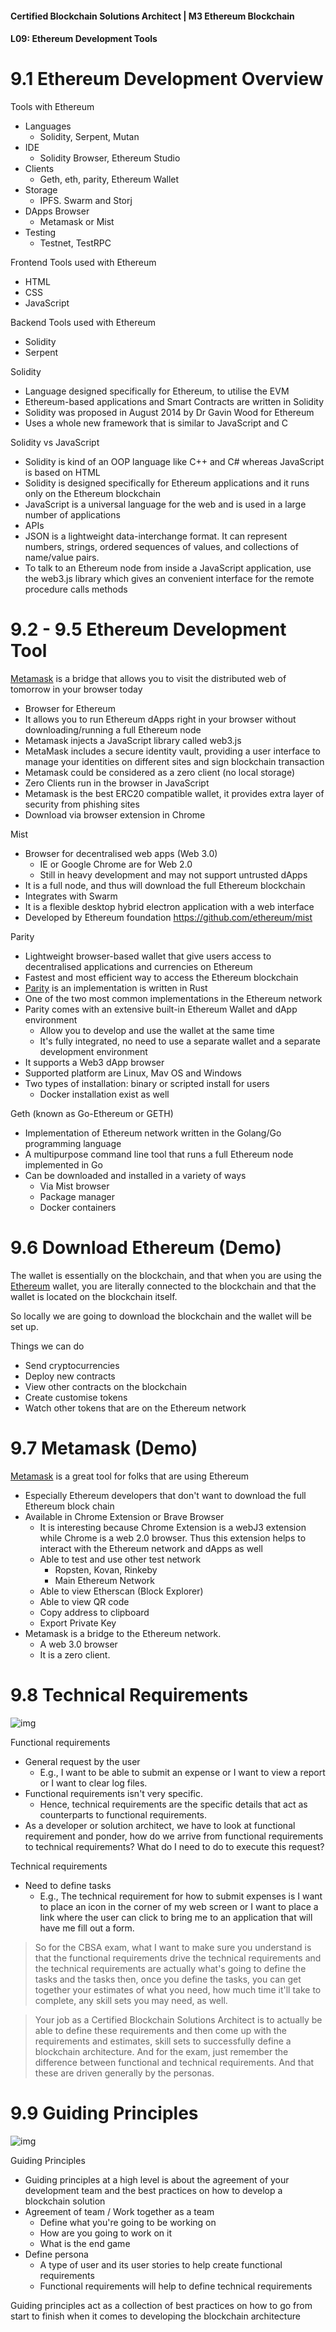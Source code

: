 #### Certified Blockchain Solutions Architect | M3 Ethereum Blockchain
#### L09: Ethereum Development Tools

# 9.1  Ethereum Development Overview 

Tools with Ethereum 
- Languages 
  - Solidity, Serpent, Mutan 
- IDE 
  - Solidity Browser, Ethereum Studio 
- Clients 
  - Geth, eth, parity, Ethereum Wallet 
- Storage 
  - IPFS. Swarm and Storj 
- DApps Browser 
  - Metamask or Mist 
- Testing 
  - Testnet, TestRPC 
 
Frontend Tools used with Ethereum 
- HTML 
- CSS 
- JavaScript 
 
Backend Tools used with Ethereum 
- Solidity  
- Serpent 
 
Solidity 
- Language designed specifically for Ethereum, to utilise the EVM 
- Ethereum-based applications and Smart Contracts are written in Solidity 
- Solidity was proposed in August 2014 by Dr Gavin Wood for Ethereum 
- Uses a whole new framework that is similar to JavaScript and C 
 
Solidity vs JavaScript 
- Solidity is kind of an OOP language like C++ and C# whereas JavaScript is based on HTML 
- Solidity is designed specifically for Ethereum applications and it runs only on the Ethereum blockchain 
- JavaScript is a universal language for the web and is used in a large number of applications 
- APIs 
- JSON is a lightweight data-interchange format. It can represent numbers, strings, ordered sequences of values, and collections of name/value pairs. 
- To talk to an Ethereum node from inside a JavaScript application, use the web3.js library which gives an convenient interface for the remote procedure calls methods 

# 9.2 - 9.5  Ethereum Development Tool

[Metamask](https://metamask.io) is a bridge that allows you to visit the distributed web of tomorrow in your browser today 
- Browser for Ethereum 
- It allows you to run Ethereum dApps right in your browser without downloading/running a full Ethereum node 
- Metamask injects a JavaScript library called web3.js 
- MetaMask includes a secure identity vault, providing a user interface to manage your identities on different sites and sign blockchain transaction 
- Metamask could be considered as a zero client (no local storage) 
- Zero Clients run in the browser in JavaScript 
- Metamask is the best ERC20 compatible wallet, it provides extra layer of security from phishing sites 
- Download via browser extension in Chrome 
 
Mist 
- Browser for decentralised web apps (Web 3.0) 
  - IE or Google Chrome are for Web 2.0 
  - Still in heavy development and may not support untrusted dApps 
- It is a full node, and thus will download the full Ethereum blockchain 
- Integrates with Swarm 
- It is a flexible desktop hybrid electron application with a web interface 
- Developed by Ethereum foundation https://github.com/ethereum/mist 
 
Parity 
- Lightweight browser-based wallet that give users access to decentralised applications and currencies on Ethereum 
- Fastest and most efficient way to access the Ethereum blockchain 
- [Parity](https://www.parity.io) is an implementation is written in Rust 
- One of the two most common implementations in the Ethereum network 
- Parity comes with an extensive built-in Ethereum Wallet and dApp environment 
  - Allow you to develop and use the wallet at the same time 
  - It's fully integrated, no need to use a separate wallet and a separate development environment 
- It supports a Web3 dApp browser 
- Supported platform are Linux, Mav OS and Windows 
- Two types of installation: binary or scripted install for users 
  - Docker installation exist as well 
 
Geth (known as Go-Ethereum or GETH) 
- Implementation of Ethereum network written in the Golang/Go programming language 
- A multipurpose command line tool that runs a full Ethereum node implemented in Go 
- Can be downloaded and installed in a variety of ways 
  - Via Mist browser 
  - Package manager 
  - Docker containers 

# 9.6 Download Ethereum (Demo)

The wallet is essentially on the blockchain, and that when you are using the [Ethereum](https://www.ethereum.org) wallet, you are literally connected to the blockchain and that the wallet is located on the blockchain itself.  
 
So locally we are going to download the blockchain and the wallet will be set up. 
 
Things we can do 
- Send cryptocurrencies 
- Deploy new contracts 
- View other contracts on the blockchain 
- Create customise tokens 
- Watch other tokens that are on the Ethereum network 

# 9.7 Metamask (Demo)

[Metamask](https://metamask.io) is a great tool for folks that are using Ethereum 
- Especially Ethereum developers that don't want to download the full Ethereum block chain 
- Available in Chrome Extension or Brave Browser 
  - It is interesting because Chrome Extension is a webJ3 extension while Chrome is a web 2.0 browser. Thus this extension helps to interact with the Ethereum network and dApps as well 
  - Able to test and use other test network 
    - Ropsten, Kovan, Rinkeby 
    - Main Ethereum Network 
  - Able to view Etherscan (Block Explorer) 
  - Able to view QR code 
  - Copy address to clipboard 
  - Export Private Key 
- Metamask is a bridge to the Ethereum network.  
  - A web 3.0 browser 
  - It is a zero client. 

# 9.8 Technical Requirements

![img](img/9.8_01.png)

Functional requirements 
- General request by the user 
  - E.g., I want to be able to submit an expense or I want to view a report or I want to clear log files.  
- Functional requirements isn't very specific.  
  - Hence, technical requirements are the specific details that act as counterparts to functional requirements.  
- As a developer or solution architect, we have to look at functional requirement and ponder, how do we arrive from functional requirements to technical requirements? What do I need to do to execute this request?  
 
Technical requirements 
- Need to define tasks 
  - E.g., The technical requirement for how to submit expenses is I want to place an icon in the corner of my web screen or I want to place a link where the user can click to bring me to an application that will have me fill out a form.  
 
> So for the CBSA exam, what I want to make sure you understand is that the functional requirements drive the technical requirements and the technical requirements are actually what's going to define the tasks and the tasks then, once you define the tasks, you can get together your estimates of what you need, how much time it'll take to complete, any skill sets you may need, as well.  
 
> Your job as a Certified Blockchain Solutions Architect is to actually be able to define these requirements and then come up with the requirements and estimates, skill sets to successfully define a blockchain architecture. And for the exam, just remember the difference between functional and technical requirements. And that these are driven generally by the personas. 

# 9.9 Guiding Principles

![img](img/9.9_01.png)

Guiding Principles
- Guiding principles at a high level is about the agreement of your development team and the best practices on how to develop a blockchain solution 
- Agreement of team / Work together as a team 
  - Define what you're going to be working on 
  - How are you going to work on it 
  - What is the end game 
- Define persona 
  - A type of user and its user stories to help create functional requirements 
  - Functional requirements will help to define technical requirements 
 
Guiding principles act as a collection of best practices on how to go from start to finish when it comes to developing the blockchain architecture 

